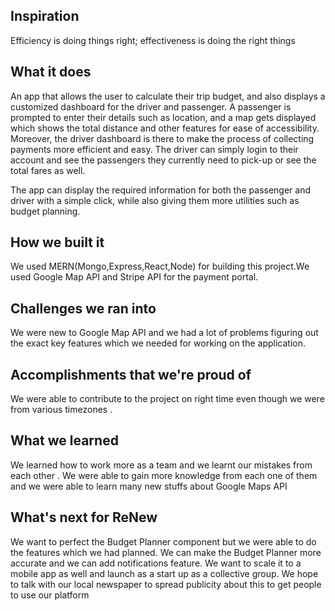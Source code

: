 ## Inspiration

Efficiency is doing things right; effectiveness is doing the right things

## What it does
An app that allows the user to calculate their trip budget, and also displays a customized dashboard for the driver and passenger. A passenger is prompted to enter their details such as location, and a map gets displayed which shows the total distance and other features for ease of accessibility. Moreover, the driver dashboard is there to make the process of collecting payments more efficient and easy. The driver can simply login to their account and see the passengers they currently need to pick-up or see the total fares as well.

The app can display the required information for both the passenger and driver with a simple click, while also giving them more utilities such as budget planning. 

## How we built it
We used MERN(Mongo,Express,React,Node) for building this project.We used Google Map API and Stripe API for the payment  portal. 

## Challenges we ran into
We were new to Google Map API and we had a lot of problems figuring out the exact key features which we needed for working on the application. 

## Accomplishments that we're proud of
We were able to contribute to the project on right time even though we were from various timezones .

## What we learned
We learned how to work more as a team and we learnt our mistakes from each other . We were able to gain more knowledge from each one of them and we were able to learn many new stuffs about Google Maps API

## What's next for ReNew
We want to perfect the Budget Planner component but we were able to do the features which we had planned. We can make the Budget Planner more accurate and we can add notifications feature. We want to scale it to a mobile app as well and launch as a start up as a collective group. We hope to talk with our local newspaper to spread publicity about this to get people to use our platform
